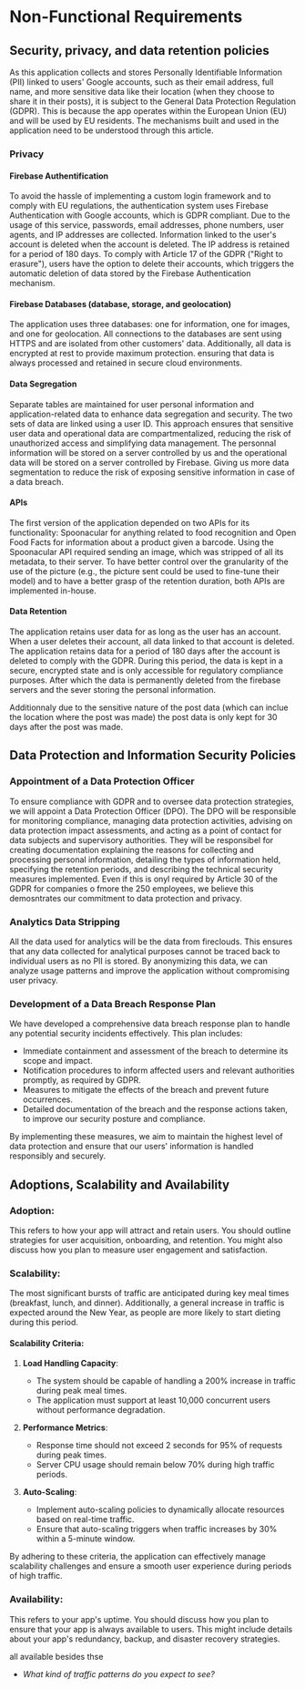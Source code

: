 # Non-Functional Requirements

## Security, privacy, and data retention policies


As this application collects and stores Personally Identifiable Information (PII) linked to users' Google accounts, such as their email address, full name, and more sensitive data like their location (when they choose to share it in their posts), it is subject to the General Data Protection Regulation (GDPR). This is because the app operates within the European Union (EU) and will be used by EU residents. The mechanisms built and used in the application need to be understood through this article.


### Privacy



#### Firebase Authentification
 
To avoid the hassle of implementing a custom login framework and to comply with EU regulations, the authentication system uses Firebase Authentication with Google accounts, which is GDPR compliant. Due to the usage of this service, passwords, email addresses, phone numbers, user agents, and IP addresses are collected. Information linked to the user's account is deleted when the account is deleted. The IP address is retained for a period of 180 days. To comply with Article 17 of the GDPR ("Right to erasure"), users have the option to delete their accounts, which triggers the automatic deletion of data stored by the Firebase Authentication mechanism.


#### Firebase Databases (database, storage, and geolocation)
The application uses three databases: one for information, one for images, and one for geolocation. All connections to the databases are sent using HTTPS and are isolated from other customers' data. Additionally, all data is encrypted at rest to provide maximum protection. ensuring that data is always processed and retained in secure cloud environments.

#### Data Segregation

Separate tables are maintained for user personal information and application-related data to enhance data segregation and security. The two sets of data are linked using a user ID. This approach ensures that sensitive user data and operational data are compartmentalized, reducing the risk of unauthorized access and simplifying data management. The personnal information will be stored on a server controlled by us and the operational data will be stored on a server controlled by Firebase. Giving us more data segmentation to reduce the risk of exposing sensitive information in case of a data breach.


#### APIs

The first version of the application depended on two APIs for its functionality: Spoonacular for anything related to food recognition and Open Food Facts for information about a product given a barcode. Using the Spoonacular API required sending an image, which was stripped of all its metadata, to their server. To have better control over the granularity of the use of the picture (e.g., the picture sent could be used to fine-tune their model) and to have a better grasp of the retention duration, both APIs are implemented in-house.


#### Data Retention


The application retains user data for as long as the user has an account. When a user deletes their account, all data linked to that account is deleted. The application retains data for a period of 180 days after the account is deleted to comply with the GDPR. During this period, the data is kept in a secure, encrypted state and is only accessible for regulatory compliance purposes. After which the data is permanently deleted from the firebase servers and the sever storing the personal information.

Additionnaly due to the sensitive  nature of the post data (which can inclue the location where the post was made) the post data is only kept for 30 days after the post was made. 

## Data Protection and Information Security Policies

### Appointment of a Data Protection Officer

To ensure compliance with GDPR and to oversee data protection strategies, we will appoint a Data Protection Officer (DPO). The DPO will be responsible for monitoring compliance, managing data protection activities, advising on data protection impact assessments, and acting as a point of contact for data subjects and supervisory authorities. They will be responsibel for creating documentation explaining the reasons for collecting and processing personal information, detailing the types of information held, specifying the retention periods, and describing the technical security measures implemented. Even if this is onyl required by Article 30 of the GDPR for companies o fmore the 250 employees, we believe this demosntrates our commitment to data protection and privacy.

### Analytics Data Stripping

All the data used for analytics will be the data from fireclouds. This ensures that any data collected for analytical purposes cannot be traced back to individual users as no PII is stored. By anonymizing this data, we can analyze usage patterns and improve the application without compromising user privacy.

### Development of a Data Breach Response Plan

We have developed a comprehensive data breach response plan to handle any potential security incidents effectively. This plan includes:
- Immediate containment and assessment of the breach to determine its scope and impact.
- Notification procedures to inform affected users and relevant authorities promptly, as required by GDPR.
- Measures to mitigate the effects of the breach and prevent future occurrences.
- Detailed documentation of the breach and the response actions taken, to improve our security posture and compliance.

By implementing these measures, we aim to maintain the highest level of data protection and ensure that our users' information is handled responsibly and securely.


## Adoptions, Scalability and Availability

### Adoption:

This refers to how your app will attract and retain users. You should outline strategies for user acquisition, onboarding, and retention. You might also discuss how you plan to measure user engagement and satisfaction.

### Scalability:

The most significant bursts of traffic are anticipated during key meal times (breakfast, lunch, and dinner). Additionally, a general increase in traffic is expected around the New Year, as people are more likely to start dieting during this period.

#### Scalability Criteria:

1. **Load Handling Capacity**:
    - The system should be capable of handling a 200% increase in traffic during peak meal times.
    - The application must support at least 10,000 concurrent users without performance degradation.

2. **Performance Metrics**:
    - Response time should not exceed 2 seconds for 95% of requests during peak times.
    - Server CPU usage should remain below 70% during high traffic periods.

3. **Auto-Scaling**:
    - Implement auto-scaling policies to dynamically allocate resources based on real-time traffic.
    - Ensure that auto-scaling triggers when traffic increases by 30% within a 5-minute window.

By adhering to these criteria, the application can effectively manage scalability challenges and ensure a smooth user experience during periods of high traffic.



### Availability:

This refers to your app's uptime. You should discuss how you plan to ensure that your app is always available to users. This might include details about your app's redundancy, backup, and disaster recovery strategies.

all available besides thse

- *What kind of traffic patterns do you expect to see?*